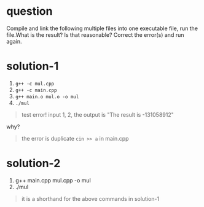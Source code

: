 # question
Compile and link the following multiple files into one executable file, run the file.What is the result? Is that reasonable? Correct the error(s) and run again.

# solution-1
1. `g++ -c mul.cpp`
2. `g++ -c main.cpp`
3. `g++ main.o mul.o -o mul`
4. `./mul`
> test error! 
> input 1, 2, the output is "The result is -131058912"

why?
> the error is duplicate `cin >> a` in main.cpp

# solution-2
1. g++ main.cpp mul.cpp -o mul
2. ./mul
> it is a shorthand for the above commands in solution-1